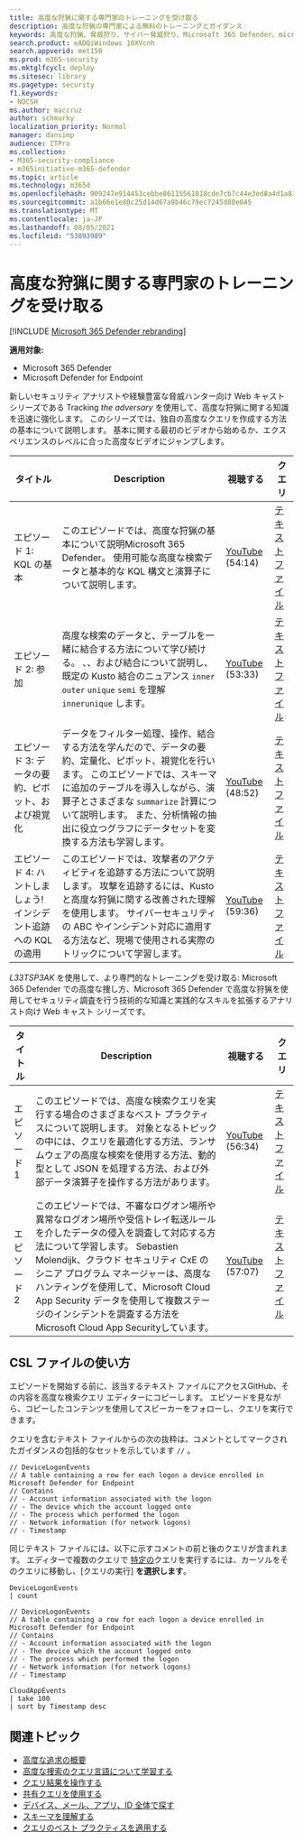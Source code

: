 ```yaml
---
title: 高度な狩猟に関する専門家のトレーニングを受け取る
description: 高度な狩猟の専門家による無料のトレーニングとガイダンス
keywords: 高度な狩猟、脅威狩り、サイバー脅威狩り、Microsoft 365 Defender、microsoft 365、m365、検索、クエリ、言語、トレーニング、シナリオ、基本から高度な、ビデオ、ステップバイステップ
search.product: eADQiWindows 10XVcnh
search.appverid: met150
ms.prod: m365-security
ms.mktglfcycl: deploy
ms.sitesec: library
ms.pagetype: security
f1.keywords:
- NOCSH
ms.author: maccruz
author: schmurky
localization_priority: Normal
manager: dansimp
audience: ITPro
ms.collection:
- M365-security-compliance
- m365initiative-m365-defender
ms.topic: article
ms.technology: m365d
ms.openlocfilehash: 909247e914453cebbe86115561818cde7cb7c44e3ed8a4d1a8149db301b55031
ms.sourcegitcommit: a1b66e1e80c25d14d67a9b46c79ec7245d88e045
ms.translationtype: MT
ms.contentlocale: ja-JP
ms.lasthandoff: 08/05/2021
ms.locfileid: "53893989"
---
```

# <a name="get-expert-training-on-advanced-hunting"></a>高度な狩猟に関する専門家のトレーニングを受け取る

[!INCLUDE [Microsoft 365 Defender rebranding](../includes/microsoft-defender.md)]


**適用対象:**
- Microsoft 365 Defender
- Microsoft Defender for Endpoint

新しいセキュリティ アナリストや経験豊富な脅威ハンター向け Web キャスト シリーズである Tracking _the adversary_ を使用して、高度な狩猟に関する知識を迅速に強化します。 このシリーズでは、独自の高度なクエリを作成する方法の基本について説明します。 基本に関する最初のビデオから始めるか、エクスペリエンスのレベルに合った高度なビデオにジャンプします。

| タイトル | Description | 視聴する | クエリ | 
|--|--|--|--|
| エピソード 1: KQL の基本 | このエピソードでは、高度な狩猟の基本について説明Microsoft 365 Defender。 使用可能な高度な検索データと基本的な KQL 構文と演算子について説明します。 | [YouTube](https://youtu.be/0D9TkGjeJwM?t=351) (54:14) | [テキスト ファイル](https://github.com/microsoft/Microsoft-365-Defender-Hunting-Queries/blob/master/Webcasts/TrackingTheAdversary/Episode%201%20-%20KQL%20Fundamentals.txt) |
| エピソード 2: 参加 | 高度な検索のデータと、テーブルを一緒に結合する方法について学び続ける。 、、および結合について説明し、既定の Kusto 結合のニュアンス `inner` `outer` `unique` `semi` を理解 `innerunique` します。 | [YouTube](https://youtu.be/LMrO6K5TWOU?t=297) (53:33) | [テキスト ファイル](https://github.com/microsoft/Microsoft-365-Defender-Hunting-Queries/blob/master/Webcasts/TrackingTheAdversary/Episode%202%20-%20Joins.txt) |
| エピソード 3: データの要約、ピボット、および視覚化 | データをフィルター処理、操作、結合する方法を学んだので、データの要約、定量化、ピボット、視覚化を行います。 このエピソードでは、スキーマに追加のテーブルを導入しながら、演算子とさまざまな `summarize` 計算について説明します。 また、分析情報の抽出に役立つグラフにデータセットを変換する方法も学習します。 | [YouTube](https://youtu.be/UKnk9U1NH6Y?t=296) (48:52) | [テキスト ファイル](https://github.com/microsoft/Microsoft-365-Defender-Hunting-Queries/blob/master/Webcasts/TrackingTheAdversary/Episode%203%20-%20Summarizing%2C%20Pivoting%2C%20and%20Joining.txt) |
| エピソード 4: ハントしましょう! インシデント追跡への KQL の適用 | このエピソードでは、攻撃者のアクティビティを追跡する方法について説明します。 攻撃を追跡するには、Kusto と高度な狩猟に関する改善された理解を使用します。 サイバーセキュリティの ABC やインシデント対応に適用する方法など、現場で使用される実際のトリックについて学習します。 | [YouTube](https://youtu.be/2EUxOc_LNd8?t=291) (59:36) | [テキスト ファイル](https://github.com/microsoft/Microsoft-365-Defender-Hunting-Queries/blob/master/Webcasts/TrackingTheAdversary/Episode%204%20-%20Lets%20Hunt.txt) 


*L33TSP3AK* を使用して、より専門的なトレーニングを受け取る: Microsoft 365 Defender での高度な捜し方、Microsoft 365 Defender で高度な狩猟を使用してセキュリティ調査を行う技術的な知識と実践的なスキルを拡張するアナリスト向け Web キャスト シリーズです。 

| タイトル | Description | 視聴する | クエリ | 
|--|--|--|--|
| エピソード 1  | このエピソードでは、高度な検索クエリを実行する場合のさまざまなベスト プラクティスについて説明します。 対象となるトピックの中には、クエリを最適化する方法、ランサムウェアの高度な検索を使用する方法、動的型として JSON を処理する方法、および外部データ演算子を操作する方法があります。 | [YouTube](https://www.youtube.com/watch?v=nMGbK-ALaVg&feature=youtu.be) (56:34) | [テキスト ファイル](https://github.com/microsoft/Microsoft-365-Defender-Hunting-Queries/blob/master/Webcasts/l33tSpeak/Performance%2C%20Json%20and%20dynamics%20operator%2C%20external%20data.txt) |
| エピソード 2 | このエピソードでは、不審なログオン場所や異常なログオン場所や受信トレイ転送ルールを介したデータの侵入を調査して対応する方法について学習します。 Sebastien Molendijk、クラウド セキュリティ CxE のシニア プログラム マネージャーは、高度なハンティングを使用して、Microsoft Cloud App Security データを使用して複数ステージのインシデントを調査する方法をMicrosoft Cloud App Securityしています。 | [YouTube](https://www.youtube.com/watch?v=QaUxdtNfbd8) (57:07) | [テキスト ファイル](https://github.com/microsoft/Microsoft-365-Defender-Hunting-Queries/blob/master/Webcasts/l33tSpeak/MCAS%20-%20The%20Hunt.txt)


## <a name="how-to-use-the-csl-file"></a>CSL ファイルの使い方
エピソードを開始する前に、該当する[](https://github.com/microsoft/Microsoft-365-Defender-Hunting-Queries/tree/master/Webcasts)テキスト ファイルにアクセスGitHub、その内容を高度な検索クエリ エディターにコピーします。 エピソードを見ながら、コピーしたコンテンツを使用してスピーカーをフォローし、クエリを実行できます。 

クエリを含むテキスト ファイルからの次の抜粋は、コメントとしてマークされたガイダンスの包括的なセットを示しています `//` 。

```kusto
// DeviceLogonEvents
// A table containing a row for each logon a device enrolled in Microsoft Defender for Endpoint
// Contains
// - Account information associated with the logon
// - The device which the account logged onto
// - The process which performed the logon
// - Network information (for network logons)
// - Timestamp
```

同じテキスト ファイルには、以下に示すコメントの前と後のクエリが含まれます。 エディターで複数のクエリで [特定の](advanced-hunting-query-language.md#work-with-multiple-queries-in-the-editor)クエリを実行するには、カーソルをそのクエリに移動し、[クエリの実行] **を選択します**。   

```kusto
DeviceLogonEvents
| count

// DeviceLogonEvents
// A table containing a row for each logon a device enrolled in Microsoft Defender for Endpoint
// Contains
// - Account information associated with the logon
// - The device which the account logged onto
// - The process which performed the logon
// - Network information (for network logons)
// - Timestamp

CloudAppEvents
| take 100
| sort by Timestamp desc
```
     
## <a name="related-topics"></a>関連トピック
- [高度な追求の概要](advanced-hunting-overview.md)
- [高度な捜索のクエリ言語について学習する](advanced-hunting-query-language.md)
- [クエリ結果を操作する](advanced-hunting-query-results.md)
- [共有クエリを使用する](advanced-hunting-shared-queries.md)
- [デバイス、メール、アプリ、ID 全体で探す](advanced-hunting-query-emails-devices.md)
- [スキーマを理解する](advanced-hunting-schema-tables.md)
- [クエリのベスト プラクティスを適用する](advanced-hunting-best-practices.md)
